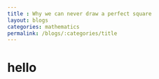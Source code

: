 ```yaml
---
title : Why we can never draw a perfect square
layout: blogs
categories: mathematics 
permalink: /blogs/:categories/title
---
```

# hello